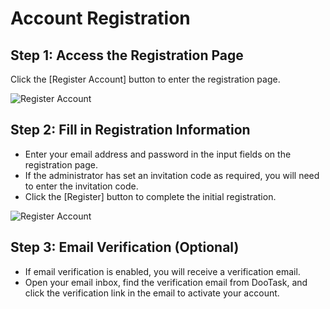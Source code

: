 # Account Registration

## Step 1: Access the Registration Page

Click the [Register Account] button to enter the registration page.

![Register Account](/images/login_pic_6.png)

## Step 2: Fill in Registration Information
- Enter your email address and password in the input fields on the registration page.
- If the administrator has set an invitation code as required, you will need to enter the invitation code.
- Click the [Register] button to complete the initial registration.

![Register Account](/images/login_pic_4.png)

## Step 3: Email Verification (Optional)
- If email verification is enabled, you will receive a verification email.
- Open your email inbox, find the verification email from DooTask, and click the verification link in the email to activate your account.